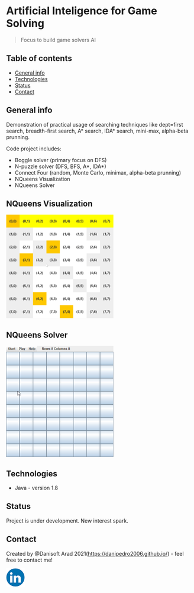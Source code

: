 # Artificial Inteligence for Game Solving
> Focus to build game solvers AI

## Table of contents
* [General info](#general-info)
* [Technologies](#technologies)
* [Status](#status)
* [Contact](#contact)

## General info
Demonstration of practical usage of searching techniques like dept=first search, breadth-first search, A* search, IDA* search, mini-max, alpha-beta prunning.

Code project includes:

- Boggle solver (primary focus on DFS)  
- N-puzzle solver (DFS, BFS, A*, IDA*)  
- Connect Four (random, Monte Carlo, minimax, alpha-beta prunning)  
- NQueens Visualization  
- NQueens Solver  

## NQueens Visualization  
<img src=https://github.com/danipedro2006/AI-game-solving/blob/master/NQuenns%20visualization/ckrkwtoLfY.gif width="290"  height="280">  

## NQueens Solver    
<img src=https://github.com/danipedro2006/AI-game-solving/blob/master/NQueensGUI/onfLrFBnvD.gif width="290"  height="300">

## Technologies
* Java - version 1.8



## Status
Project is under development. New interest spark. 


## Contact
Created by @Danisoft Arad 2021(https://danipedro2006.github.io/) - feel free to contact me!  

<img src="https://github.com/danipedro2006/AI-game-solving/blob/master/NQuenns%20visualization/linkedin.png" alt="Follow us on LinkedIn">